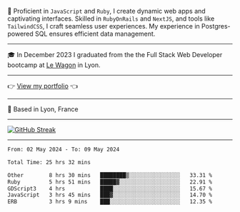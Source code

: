 📖 Proficient in `JavaScript` and `Ruby`, I create dynamic web apps and captivating interfaces. Skilled in `RubyOnRails` and `NextJS`, and tools like `TailwindCSS`, I craft seamless user experiences. My experience in Postgres-powered SQL ensures efficient data management.

***

🎓 In December 2023 I graduated from the the Full Stack Web Developer bootcamp at [Le Wagon](https://www.lewagon.com/) in Lyon.

***

👉 <a href="https://www.davidlau.dev/" target="_blank">View my portfolio</a> 👈

***

📍 Based in Lyon, France

***

[![GitHub Streak](https://streak-stats.demolab.com?user=kaimunlau&theme=github-dark&hide_border=true)](https://git.io/streak-stats)

***

<!--START_SECTION:waka-->

```txt
From: 02 May 2024 - To: 09 May 2024

Total Time: 25 hrs 32 mins

Other        8 hrs 30 mins   ████████▒░░░░░░░░░░░░░░░░   33.31 %
Ruby         5 hrs 51 mins   █████▓░░░░░░░░░░░░░░░░░░░   22.91 %
GDScript3    4 hrs           ████░░░░░░░░░░░░░░░░░░░░░   15.67 %
JavaScript   3 hrs 45 mins   ███▓░░░░░░░░░░░░░░░░░░░░░   14.70 %
ERB          3 hrs 9 mins    ███░░░░░░░░░░░░░░░░░░░░░░   12.35 %
```

<!--END_SECTION:waka-->
